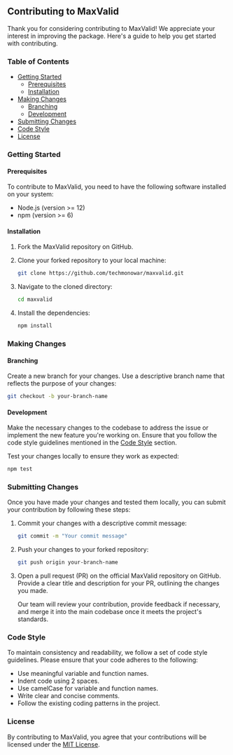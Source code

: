 ## Contributing to MaxValid

Thank you for considering contributing to MaxValid! We appreciate your interest in improving the package. Here's a guide to help you get started with contributing.

### Table of Contents

- [Getting Started](#getting-started)
  - [Prerequisites](#prerequisites)
  - [Installation](#installation)
- [Making Changes](#making-changes)
  - [Branching](#branching)
  - [Development](#development)
- [Submitting Changes](#submitting-changes)
- [Code Style](#code-style)
- [License](#license)

### Getting Started

#### Prerequisites

To contribute to MaxValid, you need to have the following software installed on your system:

- Node.js (version >= 12)
- npm (version >= 6)

#### Installation

1. Fork the MaxValid repository on GitHub.
2. Clone your forked repository to your local machine:

   ```bash
   git clone https://github.com/techmonowar/maxvalid.git
   ```

3. Navigate to the cloned directory:

   ```bash
   cd maxvalid
   ```

4. Install the dependencies:

   ```bash
   npm install
   ```

### Making Changes

#### Branching

Create a new branch for your changes. Use a descriptive branch name that reflects the purpose of your changes:

```bash
git checkout -b your-branch-name
```

#### Development

Make the necessary changes to the codebase to address the issue or implement the new feature you're working on. Ensure that you follow the code style guidelines mentioned in the [Code Style](#code-style) section.

Test your changes locally to ensure they work as expected:

```bash
npm test
```

### Submitting Changes

Once you have made your changes and tested them locally, you can submit your contribution by following these steps:

1. Commit your changes with a descriptive commit message:

   ```bash
   git commit -m "Your commit message"
   ```

2. Push your changes to your forked repository:

   ```bash
   git push origin your-branch-name
   ```

3. Open a pull request (PR) on the official MaxValid repository on GitHub. Provide a clear title and description for your PR, outlining the changes you made.

   Our team will review your contribution, provide feedback if necessary, and merge it into the main codebase once it meets the project's standards.

### Code Style

To maintain consistency and readability, we follow a set of code style guidelines. Please ensure that your code adheres to the following:

- Use meaningful variable and function names.
- Indent code using 2 spaces.
- Use camelCase for variable and function names.
- Write clear and concise comments.
- Follow the existing coding patterns in the project.

### License

By contributing to MaxValid, you agree that your contributions will be licensed under the [MIT License](https://opensource.org/licenses/MIT).